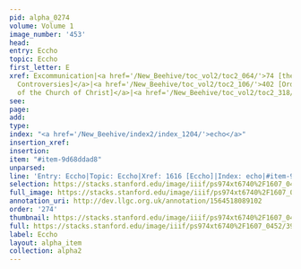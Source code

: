 ```yaml
---
pid: alpha_0274
volume: Volume 1
image_number: '453'
head: 
entry: Eccho
topic: Eccho
first_letter: E
xref: Excommunication|<a href='/New_Beehive/toc_vol2/toc2_064/'>74 [the Judge of religious
  Controversies]</a>|<a href='/New_Beehive/toc_vol2/toc2_106/'>402 [Order & Discipline
  of the Church of Christ]</a>|<a href='/New_Beehive/toc_vol2/toc2_318/'>1616 [Eccho]</a>
see: 
page: 
add: 
type: 
index: "<a href='/New_Beehive/index2/index_1204/'>echo</a>"
insertion_xref: 
insertion: 
item: "#item-9d68ddad8"
unparsed: 
line: 'Entry: Eccho|Topic: Eccho|Xref: 1616 [Eccho]|Index: echo|#item-9d68ddad8'
selection: https://stacks.stanford.edu/image/iiif/ps974xt6740%2F1607_0452/399,243,3003,356/full/0/default.jpg
full_image: https://stacks.stanford.edu/image/iiif/ps974xt6740%2F1607_0452/full/full/0/default.jpg
annotation_uri: http://dev.llgc.org.uk/annotation/1564518089102
order: '274'
thumbnail: https://stacks.stanford.edu/image/iiif/ps974xt6740%2F1607_0452/399,243,600,180/250,/0/default.jpg
full: https://stacks.stanford.edu/image/iiif/ps974xt6740%2F1607_0452/399,243,3003,356/full/0/default.jpg
label: Eccho
layout: alpha_item
collection: alpha2
---
```

